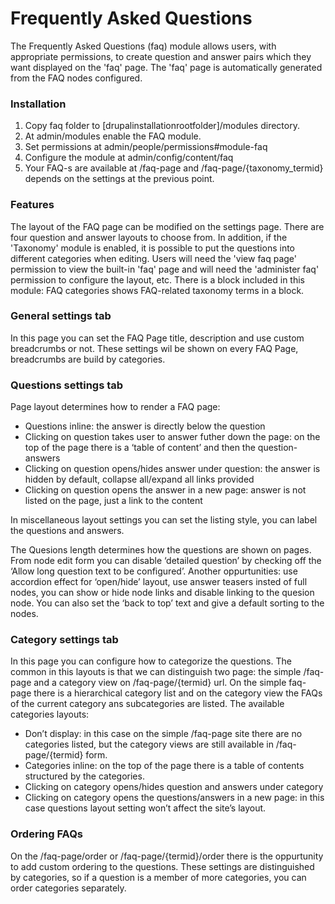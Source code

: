 Frequently Asked Questions
==============================
The Frequently Asked Questions (faq) module allows users, 
with appropriate permissions, to create question and answer 
pairs which they want displayed on the 'faq' page. The 'faq' 
page is automatically generated from the FAQ nodes configured. 

### Installation
1. Copy faq folder to [drupalinstallationrootfolder]/modules directory.
2. At admin/modules enable the FAQ module.
3. Set permissions at admin/people/permissions#module-faq
4. Configure the module at admin/config/content/faq
5. Your FAQ-s are available at /faq-page and /faq-page/{taxonomy_termid} depends on the settings at the previous point.

### Features
The layout of the FAQ page can be modified on the settings page. There are four question and answer layouts to choose from. In addition, if the 'Taxonomy' module is enabled, it is possible to put the questions into different categories when editing. Users will need the 'view faq page' permission to view the built-in 'faq' page and will need the 'administer faq' permission to configure the layout, etc.
There is a block included in this module: FAQ categories shows FAQ-related taxonomy terms in a block.

### General settings tab
In this page you can set the FAQ Page title, description and use custom breadcrumbs or not. These settings wil be shown on every FAQ Page, breadcrumbs are build by categories.

### Questions settings tab
Page layout determines how to render a FAQ page:
* Questions inline: the answer is directly below the question
* Clicking on question takes user to answer futher down the page: on the top of the page there is a ‘table of content’ and then the question-answers
* Clicking on question opens/hides answer under question: the answer is hidden by default, collapse all/expand all links provided
* Clicking on question opens the answer in a new page: answer is not listed on the page, just a link to the content

In miscellaneous layout settings you can set the listing style, you can label the questions and answers.

The Quesions length determines how the questions are shown on pages. From node edit form you can disable ‘detailed question’ by checking off the ‘Allow long question text to be configured’.
Another oppurtunities: use accordion effect for ‘open/hide’ layout, use answer teasers insted of full nodes, you can show or hide node links and disable linking to the quesion node. You can also set the ‘back to top’ text and give a default sorting to the nodes.

### Category settings tab
In this page you can configure how to categorize the questions. The common in this layouts is that we can distinguish two page: the simple /faq-page and a category view on /faq-page/{termid} url. On the simple faq-page there is a hierarchical category list and on the category view the FAQs of the current category ans subcategories are listed. The available categories layouts:
* Don’t display: in this case on the simple /faq-page site there are no categories listed, but the category views are still available in /faq-page/{termid} form.
* Categories inline: on the top of the page there is a table of contents structured by the categories.
* Clicking on category opens/hides question and answers under category
* Clicking on category opens the questions/answers in a new page: in this case questions layout setting won’t affect the site’s layout.

### Ordering FAQs
On the /faq-page/order or /faq-page/{termid}/order there is the oppurtunity to add custom ordering to the questions. These settings are distinguished by categories, so if a question is a member of more categories, you can order categories separately.
